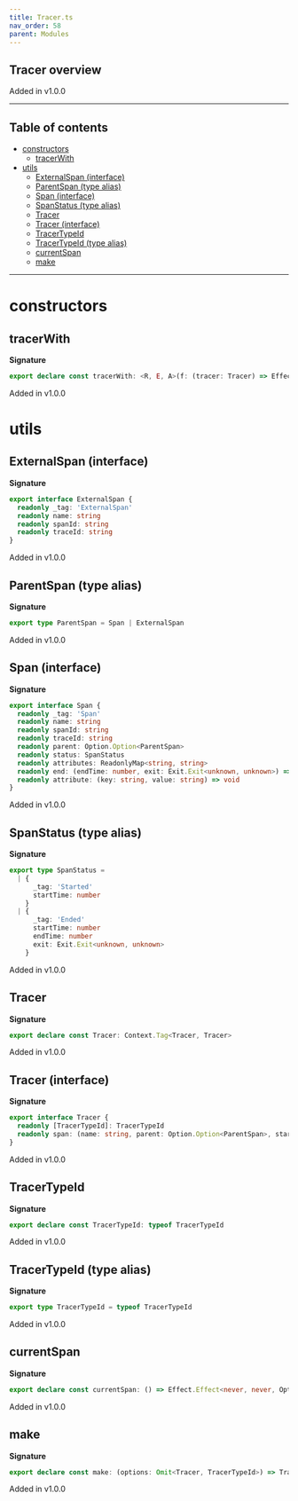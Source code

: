 ```yaml
---
title: Tracer.ts
nav_order: 58
parent: Modules
---
```


## Tracer overview

Added in v1.0.0

---

<h2 class="text-delta">Table of contents</h2>

- [constructors](#constructors)
  - [tracerWith](#tracerwith)
- [utils](#utils)
  - [ExternalSpan (interface)](#externalspan-interface)
  - [ParentSpan (type alias)](#parentspan-type-alias)
  - [Span (interface)](#span-interface)
  - [SpanStatus (type alias)](#spanstatus-type-alias)
  - [Tracer](#tracer)
  - [Tracer (interface)](#tracer-interface)
  - [TracerTypeId](#tracertypeid)
  - [TracerTypeId (type alias)](#tracertypeid-type-alias)
  - [currentSpan](#currentspan)
  - [make](#make)

---

# constructors

## tracerWith

**Signature**

```ts
export declare const tracerWith: <R, E, A>(f: (tracer: Tracer) => Effect.Effect<R, E, A>) => Effect.Effect<R, E, A>
```

Added in v1.0.0

# utils

## ExternalSpan (interface)

**Signature**

```ts
export interface ExternalSpan {
  readonly _tag: 'ExternalSpan'
  readonly name: string
  readonly spanId: string
  readonly traceId: string
}
```

Added in v1.0.0

## ParentSpan (type alias)

**Signature**

```ts
export type ParentSpan = Span | ExternalSpan
```

Added in v1.0.0

## Span (interface)

**Signature**

```ts
export interface Span {
  readonly _tag: 'Span'
  readonly name: string
  readonly spanId: string
  readonly traceId: string
  readonly parent: Option.Option<ParentSpan>
  readonly status: SpanStatus
  readonly attributes: ReadonlyMap<string, string>
  readonly end: (endTime: number, exit: Exit.Exit<unknown, unknown>) => void
  readonly attribute: (key: string, value: string) => void
}
```

Added in v1.0.0

## SpanStatus (type alias)

**Signature**

```ts
export type SpanStatus =
  | {
      _tag: 'Started'
      startTime: number
    }
  | {
      _tag: 'Ended'
      startTime: number
      endTime: number
      exit: Exit.Exit<unknown, unknown>
    }
```

Added in v1.0.0

## Tracer

**Signature**

```ts
export declare const Tracer: Context.Tag<Tracer, Tracer>
```

Added in v1.0.0

## Tracer (interface)

**Signature**

```ts
export interface Tracer {
  readonly [TracerTypeId]: TracerTypeId
  readonly span: (name: string, parent: Option.Option<ParentSpan>, startTime: number) => Span
}
```

Added in v1.0.0

## TracerTypeId

**Signature**

```ts
export declare const TracerTypeId: typeof TracerTypeId
```

Added in v1.0.0

## TracerTypeId (type alias)

**Signature**

```ts
export type TracerTypeId = typeof TracerTypeId
```

Added in v1.0.0

## currentSpan

**Signature**

```ts
export declare const currentSpan: () => Effect.Effect<never, never, Option.Option<Span>>
```

Added in v1.0.0

## make

**Signature**

```ts
export declare const make: (options: Omit<Tracer, TracerTypeId>) => Tracer
```

Added in v1.0.0
